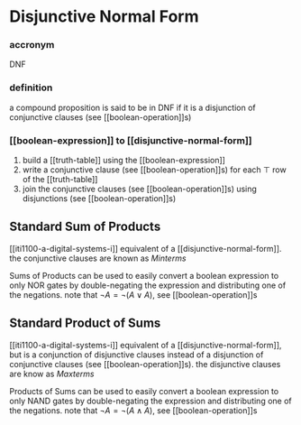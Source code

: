# Disjunctive Normal Form

### accronym

DNF

### definition

a compound proposition is said to be in DNF if it is a disjunction of conjunctive clauses (see [[boolean-operation]]s)

### [[boolean-expression]] to [[disjunctive-normal-form]]

1. build a [[truth-table]] using the [[boolean-expression]]
2. write a conjunctive clause (see [[boolean-operation]]s) for each $\top$ row of the [[truth-table]]
3. join the conjunctive clauses (see [[boolean-operation]]s) using disjunctions (see [[boolean-operation]]s)

## Standard Sum of Products

[[iti1100-a-digital-systems-i]] equivalent of a [[disjunctive-normal-form]]. the conjunctive clauses are known as _Minterms_

Sums of Products can be used to easily convert a boolean expression to only NOR gates by double-negating the expression and distributing one of the negations. note that $\lnot A =\lnot (A \lor A)$, see [[boolean-operation]]s

## Standard Product of Sums

[[iti1100-a-digital-systems-i]] equivalent of a [[disjunctive-normal-form]], but is a conjunction of disjunctive clauses instead of a disjunction of conjunctive clauses (see [[boolean-operation]]s). the disjunctive clauses are know as _Maxterms_

Products of Sums can be used to easily convert a boolean expression to only NAND gates by double-negating the expression and distributing one of the negations. note that $\lnot A =\lnot (A \land A)$, see [[boolean-operation]]s
